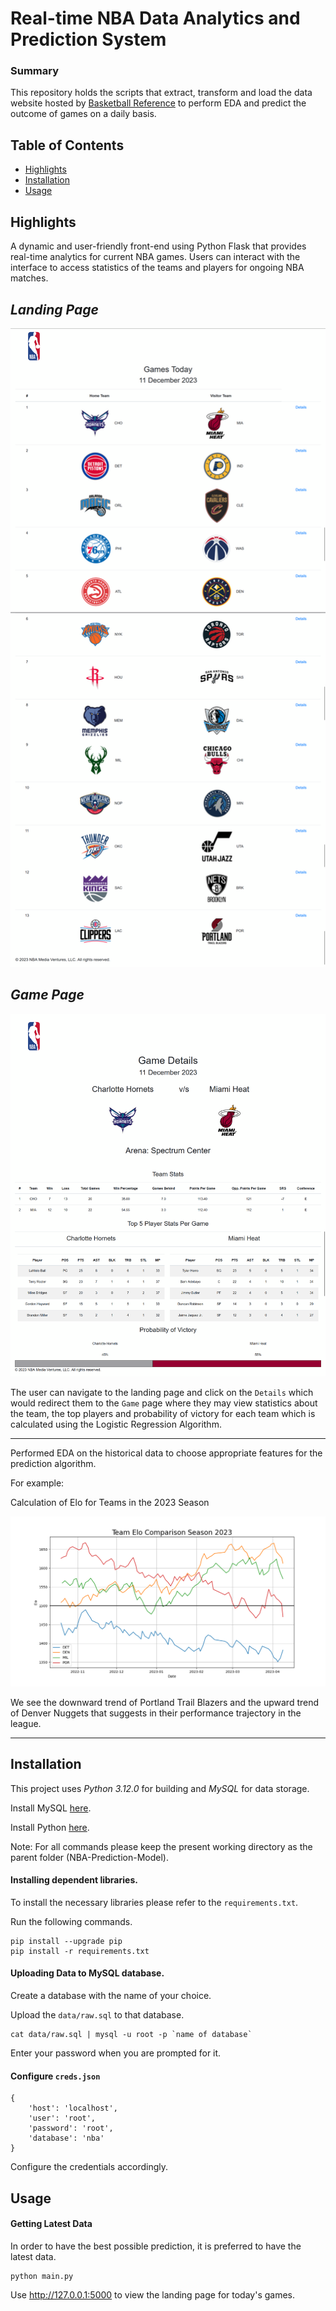 ﻿# Real-time NBA Data Analytics and Prediction System

### Summary

This repository holds the scripts that extract, transform and load the data website hosted by [Basketball Reference](https://www.basketball-reference.com/) to perform EDA and predict the outcome of games on a daily basis. 

## Table of Contents

- [Highlights](#features)
- [Installation](#installation)
- [Usage](#usage)


## Highlights

A dynamic and user-friendly front-end using Python Flask that provides real-time analytics for current NBA games. Users can interact with the interface to access statistics of the teams and players for ongoing NBA matches. 


*Landing Page*
---

![Landing Page](images/landing_page.png)


*Game Page*
---

![Game Page](images/game.png)

The user can navigate to the landing page and click on the `Details` which would redirect them to the `Game` page where they may view statistics about the team, the top players and probability of victory for each team which is calculated using the Logistic Regression Algorithm.

---

Performed EDA on the historical data to choose appropriate features for the prediction algorithm. 

For example:

Calculation of Elo for Teams in the 2023 Season

![Elo](images/elo.png)

We see the downward trend of Portland Trail Blazers and the upward trend of Denver Nuggets that suggests in their performance trajectory in the league. 

---

## Installation

This project uses *Python 3.12.0* for building and *MySQL* for data storage.

Install MySQL [here](https://www.mysql.com/downloads/).

Install Python [here](https://www.python.org/downloads/).


Note: For all commands please keep the present working directory as the parent folder (NBA-Prediction-Model). 

#### Installing dependent libraries.

To install the necessary libraries please refer to the ```requirements.txt```.

Run the following commands.

```
pip install --upgrade pip
pip install -r requirements.txt
```

#### Uploading Data to MySQL database.

Create a database with the name of your choice. 

Upload the `data/raw.sql` to that database. 

```
cat data/raw.sql | mysql -u root -p `name of database`
```

Enter your password when you are prompted for it.

#### Configure `creds.json`

```
{
    'host': 'localhost',
    'user': 'root',
    'password': 'root',
    'database': 'nba'
}
```

Configure the credentials accordingly. 

## Usage

#### Getting Latest Data

In order to have the best possible prediction, it is preferred to have the latest data.

```
python main.py
```

Use http://127.0.0.1:5000 to view the landing page for today's games.
